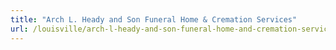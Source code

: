 ```yaml
---
title: "Arch L. Heady and Son Funeral Home & Cremation Services"
url: /louisville/arch-l-heady-and-son-funeral-home-and-cremation-services/
---
```

